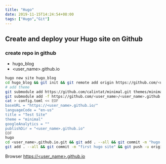 ```yaml
---
title: "Hugo"
date: 2019-11-15T14:24:54+08:00
tags: ["Hugo","Git"]
---
```

## Create and deploy your Hugo site on Github

### create repo in github
- hugo_blog
- <user_name>.github.io

```bash
hugo new site hugo_blog
cd hugo_blog && git init && git remote add origin https://github.com/<user_name>/hugo_blog
# add theme
git submodule add https://github.com/calintat/minimal.git themes/minimal
git submodule add -f https://github.com/<user_name>/<user_name>.github.io.git
cat > config.toml << EOF
baseURL = "https://<user_name>.github.io/" 
languageCode = "en-us"  
title = "Test Site"  
theme = "minimal"  
googleAnalytics = ""  
publishDir = "<user_name>.github.io"
EOF
hugo
cd <user_name>.github.io.git && git add . --all && git commit -m "hugo static" && git push
git add . --all && git commit -m "first hugo site" && git push -u origin master
```

Browser [https://<user_name>.github.io](https://<user_name>.github.io)
